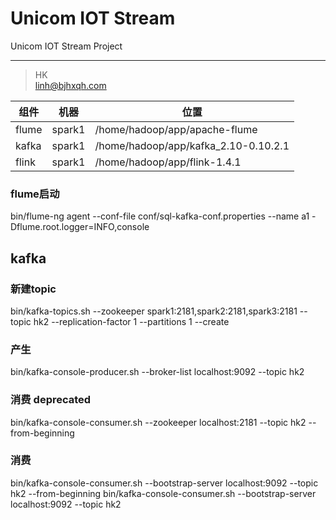 # Unicom IOT Stream
 Unicom IOT Stream Project
 
---
> HK  
> linh@bjhxqh.com

 
组件 | 机器 | 位置
---|---|---
flume | spark1 | /home/hadoop/app/apache-flume
kafka | spark1 | /home/hadoop/app/kafka_2.10-0.10.2.1
flink | spark1 | /home/hadoop/app/flink-1.4.1


### flume启动
bin/flume-ng agent --conf-file conf/sql-kafka-conf.properties --name a1 -Dflume.root.logger=INFO,console


## kafka
###  新建topic
bin/kafka-topics.sh --zookeeper spark1:2181,spark2:2181,spark3:2181 --topic hk2 --replication-factor 1 --partitions 1 --create
    
###  产生
bin/kafka-console-producer.sh --broker-list localhost:9092 --topic hk2

### 消费 deprecated
bin/kafka-console-consumer.sh --zookeeper localhost:2181 --topic hk2 --from-beginning
  
### 消费
bin/kafka-console-consumer.sh --bootstrap-server localhost:9092 --topic hk2 --from-beginning
bin/kafka-console-consumer.sh --bootstrap-server localhost:9092 --topic hk2 
